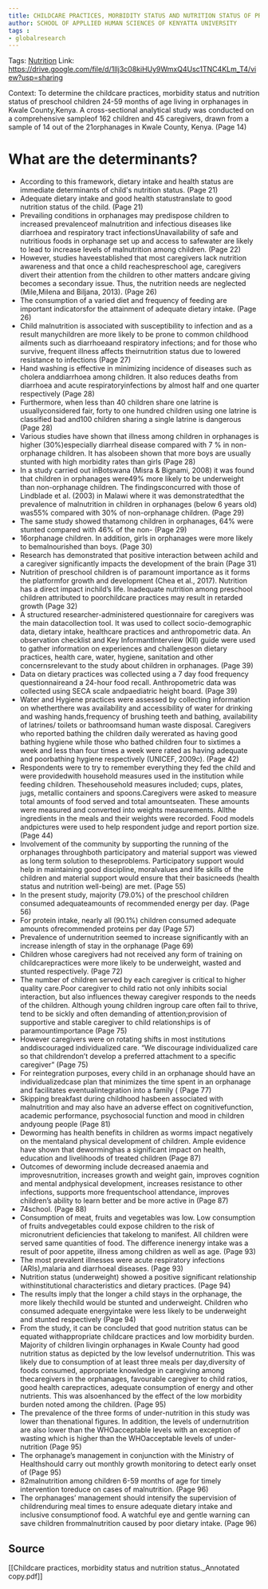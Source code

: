 ```yaml
---
title: CHILDCARE PRACTICES, MORBIDITY STATUS AND NUTRITION STATUS OF PRESCHOOL CHILDREN (24-59 MONTHS) LIVING IN ORPHANAGES IN KWALE COUNTY, KENYA
author: SCHOOL OF APPLLIED HUMAN SCIENCES OF KENYATTA UNIVERSITY
tags :
- globalresearch
---
```

Tags: [Nutrition](Volume%201/Roll%20Ups/Nutrition/Nutrition.md)
Link: https://drive.google.com/file/d/1lIj3c08kiHUy9WmxQ4Usc1TNC4KLm_T4/view?usp=sharing

Context: To determine the childcare practices, morbidity status and nutrition status of preschool children 24-59 months of age living in orphanages in Kwale County,Kenya. A cross-sectional analytical study was conducted on a comprehensive sampleof 162 children and 45 caregivers, drawn from a sample of 14 out of the 21orphanages in Kwale County, Kenya. (Page 14)

# What are the determinants? 

- According to this framework, dietary intake and health status are immediate determinants of child's nutrition status. (Page 21)
- Adequate dietary intake and good health statustranslate to good nutrition status of the child. (Page 21)
- Prevailing conditions in orphanages may predispose children to increased prevalenceof malnutrition and infectious diseases like diarrhoea and respiratory tract infectionsUnavailability of safe and nutritious foods in orphanage set up and access to safewater are likely to lead to increase levels of malnutrition among children. (Page 22)
- However, studies haveestablished that most caregivers lack nutrition awareness and that once a child reachespreschool age, caregivers divert their attention from the children to other matters andcare giving becomes a secondary issue. Thus, the nutrition needs are neglected (Mile,Milena and Biljana, 2013). (Page 26)
- The consumption of a varied diet and frequency of feeding are important indicatorsfor the attainment of adequate dietary intake. (Page 26)
- Child malnutrition is associated with susceptibility to infection and as a result manychildren are more likely to be prone to common childhood ailments such as diarrhoeaand respiratory infections; and for those who survive, frequent illness affects theirnutrition status due to lowered resistance to infections (Page 27)
- Hand washing is effective in minimizing incidence of diseases such as cholera anddiarrhoea among children. It also reduces deaths from diarrhoea and acute respiratoryinfections by almost half and one quarter respectively (Page 28)
- Furthermore, when less than 40 children share one latrine is usuallyconsidered fair, forty to one hundred children using one latrine is classified bad and100 children sharing a single latrine is dangerous (Page 28)
- Various studies have shown that illness among children in orphanages is higher (30%)especially diarrheal disease compared with 7 % in non-orphanage children. It has alsobeen shown that more boys are usually stunted with high morbidity rates than girls (Page 28)
- In a study carried out inBotswana (Misra & Bignami, 2008) it was found that children in orphanages were49% more likely to be underweight than non-orphanage children. The findingsconcurred with those of Lindblade et al. (2003) in Malawi where it was demonstratedthat the prevalence of malnutrition in children in orphanages (below 6 years old) was55% compared with 30% of non-orphanage children. (Page 29)
- The same study showed thatamong children in orphanages, 64% were stunted compared with 46% of the non- (Page 29)
- 16orphanage children. In addition, girls in orphanages were more likely to bemalnourished than boys. (Page 30)
- Research has demonstrated that positive interaction between achild and a caregiver significantly impacts the development of the brain (Page 31)
- Nutrition of preschool children is of paramount importance as it forms the platformfor growth and development (Chea et al., 2017). Nutrition has a direct impact inchild’s life. Inadequate nutrition among preschool children attributed to poorchildcare practices may result in retarded growth (Page 32)
- A structured researcher-administered questionnaire for caregivers was the main datacollection tool. It was used to collect socio-demographic data, dietary intake, healthcare practices and anthropometric data. An observation checklist and Key InformantInterview (KII) guide were used to gather information on experiences and challengeson dietary practices, health care, water, hygiene, sanitation and other concernsrelevant to the study about children in orphanages. (Page 39)
- Data on dietary practices was collected using a 7 day food frequency questionnaireand a 24-hour food recall. Anthropometric data was collected using SECA scale andpaediatric height board. (Page 39)
- Water and Hygiene practices were assessed by collecting information on whetherthere was availability and accessibility of water for drinking and washing hands,frequency of brushing teeth and bathing, availability of latrines/ toilets or bathroomsand human waste disposal. Caregivers who reported bathing the children daily wererated as having good bathing hygiene while those who bathed children four to sixtimes a week and less than four times a week were rated as having adequate and poorbathing hygiene respectively (UNICEF, 2009c). (Page 42)
- Respondents were to try to remember everything they fed the child and were providedwith household measures used in the institution while feeding children. Thesehousehold measures included; cups, plates, jugs, metallic containers and spoons.Caregivers were asked to measure total amounts of food served and total amountseaten. These amounts were measured and converted into weights measurements. Allthe ingredients in the meals and their weights were recorded. Food models andpictures were used to help respondent judge and report portion size. (Page 44)
- Involvement of the community by supporting the running of the orphanages throughboth participatory and material support was viewed as long term solution to theseproblems. Participatory support would help in maintaining good discipline, moralvalues and life skills of the children and material support would ensure that their basicneeds (health status and nutrition well-being) are met. (Page 55)
- In the present study, majority (79.0%) of the preschool children consumed adequateamounts of recommended energy per day. (Page 56)
- For protein intake, nearly all (90.1%) children consumed adequate amounts ofrecommended proteins per day (Page 57)
- Prevalence of undernutrition seemed to increase significantly with an increase inlength of stay in the orphanage (Page 69)
- Children whose caregivers had not received any form of training on childcarepractices were more likely to be underweight, wasted and stunted respectively. (Page 72)
- The number of children served by each caregiver is critical to higher quality care.Poor caregiver to child ratio not only inhibits social interaction, but also influences theway caregiver responds to the needs of the children. Although young children ingroup care often fail to thrive, tend to be sickly and often demanding of attention;provision of supportive and stable caregiver to child relationships is of paramountimportance (Page 75)
- However caregivers were on rotating shifts in most institutions anddiscouraged individualized care. “We discourage individualized care so that childrendon’t develop a preferred attachment to a specific caregiver” (Page 75)
- For reintegration purposes, every child in an orphanage should have an individualizedcase plan that minimizes the time spent in an orphanage and facilitates eventualintegration into a family ( (Page 77)
- Skipping breakfast during childhood hasbeen associated with malnutrition and may also have an adverse effect on cognitivefunction, academic performance, psychosocial function and mood in children andyoung people (Page 81)
- Deworming has health benefits in children as worms impact negatively on the mentaland physical development of children. Ample evidence have shown that deworminghas a significant impact on health, education and livelihoods of treated children (Page 87)
- Outcomes of deworming include decreased anaemia and improvesnutrition, increases growth and weight gain, improves cognition and mental andphysical development, increases resistance to other infections, supports more frequentschool attendance, improves children’s ability to learn better and be more active in (Page 87)
- 74school. (Page 88)
- Consumption of meat, fruits and vegetables was low. Low consumption of fruits andvegetables could expose children to the risk of micronutrient deficiencies that takelong to manifest. All children were served same quantities of food. The difference inenergy intake was a result of poor appetite, illness among children as well as age. (Page 93)
- The most prevalent illnesses were acute respiratory infections (ARIs),malaria and diarrhoeal diseases. (Page 93)
- Nutrition status (underweight) showed a positive significant relationship withinstitutional characteristics and dietary practices. (Page 94)
- The results imply that the longer a child stays in the orphanage, the more likely thechild would be stunted and underweight. Children who consumed adequate energyintake were less likely to be underweight and stunted respectively (Page 94)
- From the study, it can be concluded that good nutrition status can be equated withappropriate childcare practices and low morbidity burden. Majority of children livingin orphanages in Kwale County had good nutrition status as depicted by the low levelsof undernutrition. This was likely due to consumption of at least three meals per day,diversity of foods consumed, appropriate knowledge in caregiving among thecaregivers in the orphanages, favourable caregiver to child ratios, good health carepractices, adequate consumption of energy and other nutrients. This was alsoenhanced by the effect of the low morbidity burden noted among the children. (Page 95)
- The prevalence of the three forms of under-nutrition in this study was lower than thenational figures. In addition, the levels of undernutrition are also lower than the WHOacceptable levels with an exception of wasting which is higher than the WHOacceptable levels of under-nutrition (Page 95)
- The orphanage’s management in conjunction with the Ministry of Healthshould carry out monthly growth monitoring to detect early onset of (Page 95)
- 82malnutrition among children 6-59 months of age for timely intervention toreduce on cases of malnutrition. (Page 96)
- The orphanages’ management should intensify the supervision of childrenduring meal times to ensure adequate dietary intake and inclusive consumptionof food. A watchful eye and gentle warning can save children frommalnutrition caused by poor dietary intake. (Page 96)

## Source
[[Childcare practices, morbidity status and nutrition status._Annotated copy.pdf]]